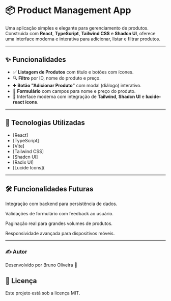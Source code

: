 # 📦 Product Management App

Uma aplicação simples e elegante para gerenciamento de produtos. Construída com **React**, **TypeScript**, **Tailwind CSS** e **Shadcn UI**, oferece uma interface moderna e interativa para adicionar, listar e filtrar produtos.

---

## ✨ Funcionalidades

- ✅ **Listagem de Produtos** com título e botões com ícones.
- 🔍 **Filtro** por ID, nome do produto e preço.
- ➕ **Botão "Adicionar Produto"** com modal (diálogo) interativo.
- 📝 **Formulário** com campos para nome e preço do produto.
- 💄 Interface moderna com integração de **Tailwind**, **Shadcn UI** e **lucide-react icons**.

---

## 🧱 Tecnologias Utilizadas

- [React]
- [TypeScript]
- [Vite]
- [Tailwind CSS]
- [Shadcn UI]
- [Radix UI]
- [Lucide Icons](

---

## 🛠️ Funcionalidades Futuras
Integração com backend para persistência de dados.

Validações de formulário com feedback ao usuário.

Paginação real para grandes volumes de produtos.

Responsividade avançada para dispositivos móveis.

---

### ✍️ Autor
Desenvolvido por Bruno Oliveira 🧠

## 📝 Licença
Este projeto está sob a licença MIT.


